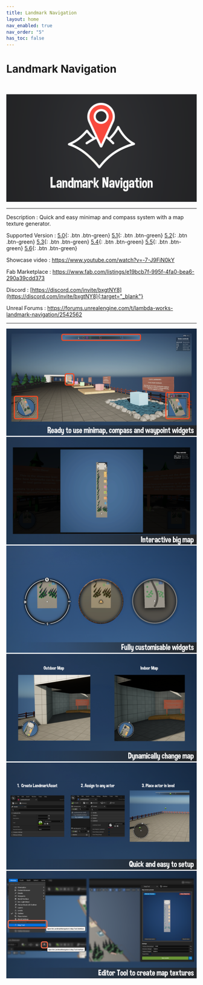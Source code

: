 ```yaml
---
title: Landmark Navigation
layout: home
nav_enabled: true
nav_order: "5"
has_toc: false
---
```

# Landmark Navigation
<br>

![](assets/LandmarkNavigation_Banner.png)


***

Description
:  Quick and easy minimap and compass system with a map texture generator.

Supported Version
: <span class="fs-2">
[5.0](){: .btn .btn-green}
[5.1](){: .btn .btn-green}
[5.2](){: .btn .btn-green}
[5.3](){: .btn .btn-green}
[5.4](){: .btn .btn-green}
[5.5](){: .btn .btn-green}
[5.6](){: .btn .btn-green}
</span>

Showcase video
: https://www.youtube.com/watch?v=-7-J9FiN0kY

Fab Marketplace
: https://www.fab.com/listings/e19bcb7f-995f-4fa0-bea6-290a39cdd373

Discord
: [https://discord.com/invite/bxgtNY8](https://discord.com/invite/bxgtNY8){:target="_blank"}

Unreal Forums
: https://forums.unrealengine.com/t/lambda-works-landmark-navigation/2542562

***

![](assets/Screenshots/LN_Screenshot_1.png)
![](assets/Screenshots/LN_Screenshot_2.png)
![](assets/Screenshots/LN_Screenshot_3.png)
![](assets/Screenshots/LN_Screenshot_4.png)
![](assets/Screenshots/LN_Screenshot_5.png)
![](assets/Screenshots/LN_Screenshot_6.png)












